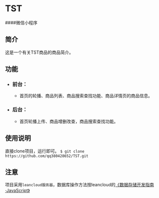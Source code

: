TST
=========
####微信小程序
## 简介
  这是一个有关TST商品的商品简介。<br>
## 功能
* ### 前台：
  * 首页的轮播、商品列表、商品搜索查找功能、商品详情页的商品信息。
* ### 后台：
  * 首页轮播上传、商品增删改查，商品搜索查找功能。
## 使用说明
   直接clone项目，运行即可。
    `$ git clone https://github.com/qq380428652/TST.git`
## 注意
  项目采用`leancloud服务器`，数据库操作方法按leancloud的[《数据存储开发指南·JavaScript》](https://leancloud.cn/docs/leanstorage_guide-js.html)

